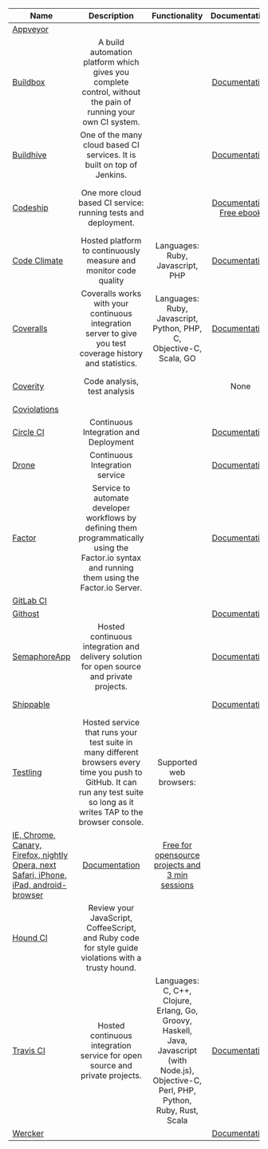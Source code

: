 | Name | Description | Functionality | Documentation | Price |
|------|:-------------:|:-----------:|:-------------:|:-----:|
|[Appveyor](https://ci.appveyor.com) | | | | |
|[Buildbox](https://buildbox.io/) | A build automation platform which gives you complete control, without the pain of running your own CI system. | | [Documentation](https://buildbox.io/docs/guides/getting-started) | [14-day Trial](https://buildbox.io/pricing)|
|[Buildhive](https://buildhive.cloudbees.com) | One of the many cloud based CI services. It is built on top of Jenkins. | | [Documentation](http://wiki.cloudbees.com/bin/view/DEV/BuildHive) | [Two weeks free](http://www.cloudbees.com/products/dev) |
|[Codeship](https://www.codeship.io/) | One more cloud based CI service: running tests and deployment. | | [Documentation](https://www.codeship.io/documentation) [Free ebook](http://ebooks.codeship.io/efficiency-in-development-workflows-by-codeship/) | [Free for opensource projects or 100 builds per month](https://www.codeship.io/pricing) |
|[Code Climate](https://www.codeclimate.com/) | Hosted platform to continuously measure and monitor code quality | Languages: Ruby, Javascript, PHP | [Documentation](http://docs.codeclimate.com/) | [14-day Trial](https://codeclimate.com/pricing) |
|[Coveralls](https://coveralls.io) | Coveralls works with your continuous integration server to give you test coverage history and statistics. | Languages: Ruby, Javascript, Python, PHP, C, Objective-C, Scala, GO | [Documentation](https://coveralls.zendesk.com/hc/en-us) | [Free for opensource projects](https://coveralls.io/pricing) |
|[Coverity](http://www.coverity.com) | Code analysis, test analysis | | None | [Free for opensource projects](http://softwareintegrity.coverity.com/free-trial-coverity.html) |
|[Coviolations](https://coviolations.io) | | | | |
|[Circle CI](https://circleci.com/) | Continuous Integration and Deployment | | [Documentation](https://circleci.com/docs) | [Pricing](https://circleci.com/pricing) |
|[Drone](https://drone.io/) | Continuous Integration service | | [Documentation](http://docs.drone.io/) | [Public projects for free](https://drone.io/pricing) |
|[Factor](https://factor.io/) | Service to automate developer workflows by defining them programmatically using the Factor.io syntax and running them using the Factor.io Server. | | [Documentation](http://docs.factor.io/) | |
|[GitLab CI](https://ci.gitlab.org) | | | | [Pricing](https://about.gitlab.com/subscription/) |
|[Githost](https://githost.io/) | | | [Documentation](https://githost.io/docs) | [Pricing](https://githost.io/plans) |
|[SemaphoreApp](https://semaphoreapp.com/) | Hosted continuous integration and delivery solution for open source and private projects. | | [Documentation](https://semaphoreapp.com/docs/) | [Free with limitations](https://semaphoreapp.com/pricing) |
|[Shippable](https://www.shippable.com/) | | | [Documentation](http://docs.shippable.com/en/latest/) | [Free with limitations](https://www.shippable.com/pricing.html) |
|[Testling](https://ci.testling.com) | Hosted service that runs your test suite in many different browsers every time you push to GitHub. It can run any test suite so long as it writes TAP to the browser console. | Supported web browsers:
[IE, Chrome, Canary, Firefox, nightly Opera, next Safari, iPhone, iPad, android-browser](https://ci.testling.com/guide/advanced_configuration) | [Documentation](https://ci.testling.com/guide/quick_start) | [Free for opensource projects and 3 min sessions](https://browserling.com/) |
|[Hound CI](https://houndci.com/) | Review your JavaScript, CoffeeScript, and Ruby code for style guide violations with a trusty hound. | | | [Public repositories for free](https://houndci.com/) |
|[Travis CI](https://travis-ci.org/) | Hosted continuous integration service for open source and private projects. | Languages: C, C++, Clojure, Erlang, Go, Groovy, Haskell, Java, Javascript (with Node.js), Objective-C, Perl, PHP, Python, Ruby, Rust, Scala | [Documentation](http://docs.travis-ci.com/user/getting-started/) | [Free for opensource projects](https://travis-ci.com/plans) |
|[Wercker](https://app.wercker.com) | | | [Documentation](http://devcenter.wercker.com/articles/gettingstarted/) | | |
